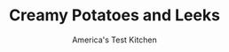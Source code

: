 ---
layout: ../../layouts/MarkdownPostLayout.astro
title: Creamy Potatoes and Leeks
author: America's Test Kitchen
pubDate: 2023-03-15
description: "This cheesy, bread crumb–topped casserole comes together on the stovetop."
image_url: https://res.cloudinary.com/hksqkdlah/image/upload/ar_1:1,c_fill,dpr_2.0,f_auto,fl_lossy.progressive.strip_profile,g_faces:auto,q_auto:low,w_344/SFS_CreamyPotatoLeeks-30_mxfnbs
tags: ["Side Dishes","Vegetables","Potatoes","Cheese"]
calories: 2685
protein: 10
carbohydrates: 42
fats: 24
fiber: 5
ingredients: ["4 tablespoons, unsalted butter, cut into 4 pieces, divided","½ cup, panko bread crumbs","1¼ teaspoons, table salt, divided","2 pounds, leeks, white and light-green parts only, halved lengthwise, sliced ½ inch thick, and washed thoroughly","1½ pounds, Yukon gold potatoes, unpeeled, cut into ¾-inch pieces","1½ cups, chicken broth","¼ cup, dry white wine","¾ cup, heavy cream","½ teaspoon, pepper","2 ounces, Gruyere cheese, shredded (⅔ cup)","2 teaspoons, chopped fresh thyme or oregano"]
serves: 6
time: "1 hour"
instructions: ["Melt 2 tablespoons butter in 12-inch nonstick skillet over medium heat. Add panko and ½ teaspoon salt and cook, stirring often, until golden brown, 3 to 6 minutes. Transfer to bowl; set aside. Wipe skillet clean with paper towels.","Melt remaining 2 tablespoons butter in now-empty skillet over medium heat. Add leeks and ¼ teaspoon salt and cook, covered, until softened, about 6 minutes, stirring halfway through cooking.","Stir in potatoes, broth, wine, and remaining ½ teaspoon salt and spread into even layer. Cover and bring to vigorous simmer over medium-high heat. Reduce heat to medium-low and simmer, covered, until potatoes are fork-tender, 20 to 25 minutes.","Stir in cream and pepper and return to simmer. Continue to cook, uncovered, until spatula leaves trail when dragged through mixture, 4 to 6 minutes longer. Off heat, stir in Gruyere. Sprinkle evenly with panko mixture and thyme. Serve."]
nutrition: ["858 mg Potassium, K","229 mg Phosphorus, P","260 mg Calcium, Ca","4 mg Iron, Fe","79 mg Magnesium, Mg","713 mg Sodium, Na","1 mg Zinc, Zn","24 g Total lipid (fat)","2 mg Niacin","6 g Fatty acids, total monounsaturated","1 g Fatty acids, total polyunsaturated","41 mg Vitamin C, total ascorbic acid","76 mg Cholesterol","14 g Fatty acids, total saturated","5 g Fiber, total dietary","120 µg Folate, food","8 g Sugars, total","75 µg Vitamin K (phylloquinone)","302 g Water","48 g Carbohydrate, by difference","120 µg Folate, DFE","10 g Protein","1 mg Vitamin E (alpha-tocopherol)","346 µg Vitamin A, RAE","42 g Carbohydrates (net)","447 kcal Energy","2685 calories"]
notes: "We prefer to use leeks measuring about 1 inch in diameter for this recipe because theyre more tender than larger leeks. Larger leeks will work, but discard their more fibrous outer layers."
---
